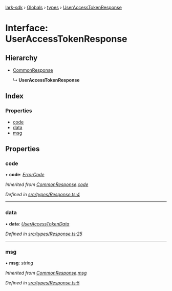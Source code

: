 [lark-sdk](../README.md) › [Globals](../globals.md) › [types](../modules/types.md) › [UserAccessTokenResponse](types.useraccesstokenresponse.md)

# Interface: UserAccessTokenResponse

## Hierarchy

* [CommonResponse](types.commonresponse.md)

  ↳ **UserAccessTokenResponse**

## Index

### Properties

* [code](types.useraccesstokenresponse.md#code)
* [data](types.useraccesstokenresponse.md#data)
* [msg](types.useraccesstokenresponse.md#msg)

## Properties

###  code

• **code**: *[ErrorCode](../modules/types.md#errorcode)*

*Inherited from [CommonResponse](types.commonresponse.md).[code](types.commonresponse.md#code)*

*Defined in [src/types/Response.ts:4](https://github.com/TbhT/lark-sdk/blob/5ecb791/src/types/Response.ts#L4)*

___

###  data

• **data**: *[UserAccessTokenData](types.useraccesstokendata.md)*

*Defined in [src/types/Response.ts:25](https://github.com/TbhT/lark-sdk/blob/5ecb791/src/types/Response.ts#L25)*

___

###  msg

• **msg**: *string*

*Inherited from [CommonResponse](types.commonresponse.md).[msg](types.commonresponse.md#msg)*

*Defined in [src/types/Response.ts:5](https://github.com/TbhT/lark-sdk/blob/5ecb791/src/types/Response.ts#L5)*
